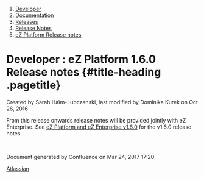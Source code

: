 1.  <span>[Developer](index.html)</span>
2.  <span>[Documentation](Documentation_31429504.html)</span>
3.  <span>[Releases](Releases_31429534.html)</span>
4.  <span>[Release Notes](Release-Notes_32867905.html)</span>
5.  <span>[eZ Platform Release
    notes](eZ-Platform-Release-notes_31429935.html)</span>

<span id="title-text"> Developer : eZ Platform 1.6.0 Release notes </span> {#title-heading .pagetitle}
==========================================================================

Created by <span class="author"> Sarah Haïm-Lubczanski</span>, last
modified by <span class="editor"> Dominika Kurek</span> on Oct 26, 2016

From this release onwards release notes will be provided jointly with eZ
Enterprise. See [eZ Platform and eZ Enterprise
v1.6.0](eZ-Platform-and-eZ-Enterprise-v1.6.0_32867909.html) for the
v1.6.0 release notes.

 

Document generated by Confluence on Mar 24, 2017 17:20

[Atlassian](http://www.atlassian.com/)


